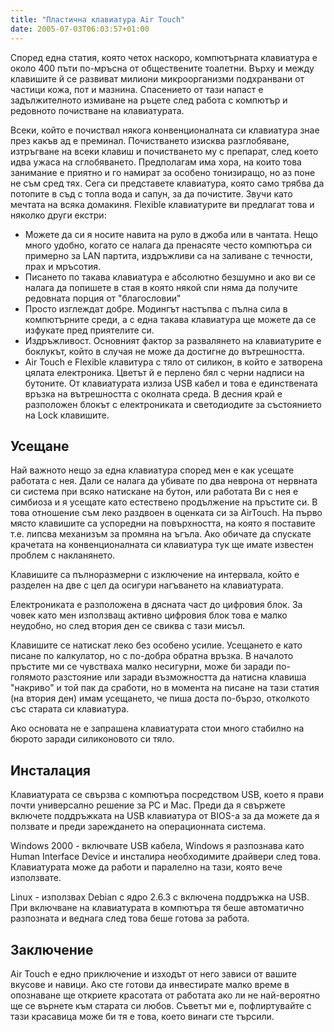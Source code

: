 ```yaml
---
title: "Пластична клавиатура Air Touch"
date: 2005-07-03T06:03:57+01:00
---
```


Според една статия, която четох наскоро, компютърната клавиатура е около 400 пъти по-мръсна от обществените тоалетни. Върху и между клавишите й се развиват милиони микроорганизми подхранвани от частици кожа, пот и мазнина.
Спасението от тази напаст е задължителното измиване на ръцете след работа с компютър и редовното почистване на клавиатурата.

Всеки, който е почиствал някога конвенционалната си клавиатура знае през какъв ад е преминал. Почистването изисква разглобяване, изтръгване на всеки клавиш и почистването му с препарат, след което идва ужаса на сглобяването. Предполагам има хора, на които това занимание е приятно и го намират за особено тонизиращо, но аз поне не съм сред тях. Сега си представете клавиатура, която само трябва да потопите в съд с топла вода и сапун, за да почистите. Звучи като мечтата на всяка домакиня. Flexible клавиатурите ви предлагат това и няколко други екстри:

* Можете да си я носите навита на руло в джоба или в чантата. Нещо много удобно, когато се налага да пренасяте често компютъра си примерно за LAN партита, издръжливи са на заливане с течности, прах и мръсотия.
* Писането по такава клавиатура е абсолютно безшумно и ако ви се налага да попишете в стая в която някой спи няма да получите редовната порция от "благословии"
* Просто изглеждат добре. Модингът настъпва с пълна сила в компютърните среди, а с една такава клавиатура ще можете да се изфукате пред приятелите си.
* Издръжливост. Основният фактор за развалянето на клавиатурите е боклукът, който в случая не може да достигне до вътрешността.
* Air Touch e Flexible клавитура с тяло от силикон, в който е затворена цялата електроника. Цветът й е перлено бял с черни надписи на бутоните. От клавиатурата излиза USB кабел и това е единствената връзка на вътрешността с околната среда. В десния край е разположен блокът с електрониката и светодиодите за състоянието на Lock клавишите.


## Усещане
Най важното нещо за една клавиатура според мен е как усещате работата с нея. Дали се налага да убивате по два неврона от нервната си система при всяко натискане на бутон, или работата Ви с нея е симбиоза и я усещате като естествено продължение на пръстите си. В това отношение съм леко раздвоен в оценката си за AirTouch. На първо място клавишите са успоредни на повърхността, на която я поставите т.е. липсва механизъм за промяна на ъгъла. Ако обичате да спускате крачетата на конвенционалната си клавиатура тук ще имате известен проблем с накланянето.

Клавишите са пълноразмерни с изключение на интервала, който е разделен на две с цел да осигури нагъването на клавиатурата.

Електрониката е разположена в дясната част до цифровия блок. За човек като мен използващ активно цифровия блок това е малко неудобно, но след втория ден се свиква с тази мисъл.

Клавишите се натискат леко без особено усилие. Усещането е като писане по калкулатор, но с по-добра обратна връзка. В началото пръстите ми се чувстваха малко несигурни, може би заради по-голямото разстояние или заради възможността да натисна клавиша "накриво" и той пак да сработи, но в момента на писане на тази статия (на втория ден) имам усещането, че пиша доста по-бързо, отколкото със старата си клавиатура.

Ако основата не е запрашена клавиатурата стои много стабилно на бюрото заради силиконовото си тяло.

## Инсталация
Клавиатурата се свързва с компютъра посредством USB, което я прави почти универсално решение за PC и Mac. Преди да я свържете включете поддръжката на USB клавиатура от BIOS-а за да можете да я ползвате и преди зареждането на операционната система.

Windows 2000 - включвате USB кабела, Windows я разпознава като Human Interface Device и инсталира необходимите драйвери след това. Клавиатурата може да работи и паралелно на тази, която вече използвате.


Linux - използвах Debian с ядро 2.6.3 с включена поддръжка на USB. При включване на клавиатурата в компютъра тя беше автоматично разпозната и веднага след това беше готова за работа.

## Заключение
Air Touch е едно приключение и изходът от него зависи от вашите вкусове и навици. Ако сте готови да инвестирате малко време в опознаване ще откриете красотата от работата ако ли не най-вероятно ще се върнете към старата си любов. Съветът ми е, пофлиртувайте с тази красавица може би тя е това, което винаги сте търсили.

